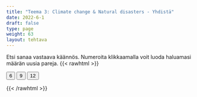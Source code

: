 ```yaml
---
title: "Teema 3: Climate change & Natural disasters - Yhdistä"
date: 2022-6-1
draft: false
type: page
weight: 63
layout: tehtava
---
```

Etsi sanaa vastaava käännös. Numeroita klikkaamalla voit luoda haluamasi määrän uusia pareja.
{{< rawhtml >}}
<link rel="stylesheet" type="text/css" href="/css/yhdistely.css"/>
<div id="nappulat">
    <button id="kuusi">
    6
    </button>
    <button id="yhdeksän">
    9
    </button>
    <button id="kakstoista">
    12
    </button>
    </div>
<div id="tehtava" class="grid grid-cols-2">
 <div><ul id="terms"> </ul></div>
 <div><ul id="defs"> </ul></div>

</div>

<script> 
 
 //Execute a JavaScript immediately after a page has been loaded
window.onload = function() {

  //Data for terms and definitions. This can be stored in a separate .js file, in a JSON file or here in the main file
   var data = {
    terms: [{
     index: 0, text: 'adaptation'
}, { index: 1, text: 'Anthropocene'
}, { index: 2, text: 'atmosphere'
}, { index: 3, text: 'biodiversity'
}, { index: 4, text: 'carbon dioxide, CO2'
}, { index: 5, text: 'carbon footprint'
}, { index: 6, text: 'carbon neutral'
}, { index: 7, text: 'carbon sink'
}, { index: 8, text: 'carbon tax'
}, { index: 9, text: 'climate change'
}, { index: 10, text: 'conservation'
}, { index: 11, text: 'corporate accountability'
}, { index: 12, text: 'eco-anxiety'
}, { index: 13, text: 'ecological restoration'
}, { index: 14, text: 'ecosystem'
}, { index: 15, text: 'emissions trading, cap and trade'
}, { index: 16, text: 'global warming'
}, { index: 17, text: 'greenhouse effect'
}, { index: 18, text: 'greenhouse gas'
}, { index: 19, text: 'green transition'
}, { index: 20, text: 'greenwash'
}, { index: 21, text: 'intergenerational equity'
}, { index: 22, text: 'methane'
}, { index: 23, text: 'mitigation'
}, { index: 24, text: 'offsetting'
}, { index: 25, text: 'solar irradiance'
}, { index: 26, text: 'sustainability'
}, { index: 27, text: 'sustainable development'
}, { index: 28, text: 'tipping point'
}, { index: 29, text: 'algal bloom'
}, { index: 30, text: 'Arctic shrinkage'
}, { index: 31, text: 'avalanche'
}, { index: 32, text: 'biodiversity loss'
}, { index: 33, text: 'blizzard'
}, { index: 34, text: 'coral bleaching'
}, { index: 35, text: 'cyclone, hurricane, typhoon'
}, { index: 36, text: 'deforestation'
}, { index: 37, text: 'desertification'
}, { index: 38, text: 'drought'
}, { index: 39, text: 'earthquake'
}, { index: 40, text: 'eutrophication'
}, { index: 41, text: 'heatwave'
}, { index: 42, text: 'flood'
}, { index: 43, text: 'landslide'
}, { index: 44, text: 'ocean acidification'
}, { index: 45, text: 'ozone depletion'
}, { index: 46, text: 'sea level rise'
}, { index: 47, text: 'volcanic eruption'
}, { index: 48, text: 'wildfire'



},

    ],

  definitions: [{
    
     index: 0, text: 'sopeutuminen'
}, { index: 1, text: 'antroposeeni, ihmisen vaikutuksen aikakausi'
}, { index: 2, text: 'ilmakehä'
}, { index: 3, text: 'luonnon monimuotoisuus'
}, { index: 4, text: 'hiilidioksidi'
}, { index: 5, text: 'hiilijalanjälki'
}, { index: 6, text: 'hiilineutraali'
}, { index: 7, text: 'hiilinielu'
}, { index: 8, text: 'hiilivero'
}, { index: 9, text: 'ilmastonmuutos'
}, { index: 10, text: 'ympäristönsuojelu'
}, { index: 11, text: 'yritysvastuu'
}, { index: 12, text: 'ilmastoahdistus'
}, { index: 13, text: 'luonnon ennallistaminen'
}, { index: 14, text: 'ekosysteemi'
}, { index: 15, text: 'päästökauppa'
}, { index: 16, text: 'ilmaston lämpeneminen'
}, { index: 17, text: 'kasvihuoneilmiö'
}, { index: 18, text: 'kasvihuonekaasu'
}, { index: 19, text: 'vihreä siirtymä'
}, { index: 20, text: 'viherpesu'
}, { index: 21, text: 'sukupolvien välinen tasa-arvo'
}, { index: 22, text: 'metaani'
}, { index: 23, text: 'lieventäminen'
}, { index: 24, text: 'kompensaatio, hyvitys'
}, { index: 25, text: 'auringon säteily'
}, { index: 26, text: 'kestävyys'
}, { index: 27, text: 'kestävä kehitys'
}, { index: 28, text: 'keikahduspiste, kriittinen piste'
}, { index: 29, text: 'leväkukinta'
}, { index: 30, text: 'arktisen alueen kutistuminen'
}, { index: 31, text: 'lumivyöry'
}, { index: 32, text: 'luontokato'
}, { index: 33, text: 'lumimyrsky'
}, { index: 34, text: 'korallien vaaleneminen'
}, { index: 35, text: 'trooppinen hirmumyrsky'
}, { index: 36, text: 'metsäkato'
}, { index: 37, text: 'aavikoituminen'
}, { index: 38, text: 'kuivuus'
}, { index: 39, text: 'maanjäristys'
}, { index: 40, text: 'rehevöityminen'
}, { index: 41, text: 'helleaalto'
}, { index: 42, text: 'tulva'
}, { index: 43, text: 'maanvyöry'
}, { index: 44, text: 'merien happamoituminen'
}, { index: 45, text: 'otsonikato'
}, { index: 46, text: 'merenpinnan nousu'
}, { index: 47, text: 'tulivuorenpurkaus'
}, { index: 48, text: 'maastopalo'



},

    ],
    //this creates matches for indexes. This is a sort of an Answer Sheet
    pairs: {
      0: 0,
      1: 1,
      2: 2,
      3: 3,
      4: 4,
      5: 5,
      6: 6,
      7: 7,
      8: 8,
      9: 9,
      10: 10,
      11: 11,
      12: 12,
      13: 13,
      14: 14,
      15: 15,
      16: 16,
      17: 17,
      18: 18,
      19: 19,
      20: 20,
      21: 21,
      22: 22,
      23: 23,
      24: 24,
      25: 25,
      26: 26,
      27: 27,
      28: 28,
      29: 29,
      30: 30,
      31: 31,
      32: 32,
      33: 33,
      34: 34,
      35: 35,
      36: 36,
      37: 37,
      38: 38,
      39: 39,
      40: 40,
      41: 41,
      42: 42,
      43: 43,
      44: 44,
      45: 45,
      46: 46,
      47: 47,
      48: 48,
    }
  };
    
for (var a=[],i=0;i<49;++i) a[i]=i;

function shufflee(array) {
  var tmp, current, top = array.length;
  if(top) while(--top) {
    current = Math.floor(Math.random() * (top + 1));
    tmp = array[current];
    array[current] = array[top];
    array[top] = tmp;
  }
  return array;
}

a = shufflee(a);
  

  var selectedTerm = null, //to make sure none is selected onload
    selectedDef = null,
    termsContainer = document.querySelector("#terms"), //list of terms
    defsContainer = document.querySelector("#defs"); //list of definitions

  //This function takes two arguments, that is one term and one def to compare if they match. It returns True or False after compairing values of the "pairs" object property.     
  function isMatch(termIndex, defIndex) {
    return data.pairs[termIndex] === defIndex;
  }

  //This function adds HTML elements and content to the specified container (UL).
  function createListHTML(list, container) {
    container.innerHTML = ""; //first, clean up any existing LI elements
    for (var i = 0; i < 49; i++) {
      container.innerHTML = container.innerHTML + "<li data-index='" + list[i]["index"] + "'>" + "<span>" + list[i]["text"] + "</span>" + "</li>";

    }
  }

function addCSS(css){
  var elem=document.createElement('style');
  if(elem.styleSheet && !elem.sheet)elem.styleSheet.cssText=css;
  else elem.appendChild(document.createTextNode(css));
  document.getElementsByTagName('head')[0].appendChild(elem); 
}

  createListHTML(data.terms, termsContainer);
  createListHTML(data.definitions, defsContainer);

  //listen for a "click" event on a list of Terms and store the clicked object in the target object
  termsContainer.addEventListener("click", function(e) {
    var target = e.target.parentNode;
    if (target.className === "score")
      return;
    var termIndex = Number(target.getAttribute("data-index"));
    //the condition is that only one LI can be selected
    if (selectedTerm !== null && selectedTerm !== termIndex) {
      termsContainer.querySelector("li[data-index='" + selectedTerm + "']").removeAttribute("data-selected");
    }

    //deletion of the decoration
    if (target.hasAttribute("data-selected")) {
      target.removeAttribute("data-selected");
      selectedTerm = null;
    }
    //selecting on click	
    else {
      target.setAttribute("data-selected", true);
      selectedTerm = termIndex;
    }

    if (selectedTerm !== null && selectedDef !== null) {
      var term = document.querySelector("#terms [data-index='" + selectedTerm + "']");
      var def = document.querySelector("#defs [data-index='" + selectedDef + "']");
      if (isMatch(selectedTerm, selectedDef)) {
				term.className = "score";
        def.className = "score";
  			numero++;
   			term.style.order = (numero);
   			def.style.order = (numero);
            }
      selectedTerm = null;
      selectedDef = null;
      term.removeAttribute("data-selected");
      def.removeAttribute("data-selected");
			    }
  })

  defsContainer.addEventListener("click", function(e) {
    var target = e.target.parentNode;
    if (target.className === "score")
      return;
    var defIndex = Number(target.getAttribute("data-index"));
    var defText = Number(target.getAttribute("data-index"))

    if (selectedDef !== null && selectedDef !== defIndex) {
      defsContainer.querySelector("li[data-index='" + selectedDef + "']").removeAttribute("data-selected");
    }

    if (target.hasAttribute("data-selected"))
      target.removeAttribute("data-selected");
    else
      target.setAttribute("data-selected", true);
    selectedDef = Number(target.getAttribute("data-index"));
    if (selectedTerm !== null && selectedDef !== null) {
      //var term = document.querySelector("#terms [data-index='"+selectedTerm+"']");
      var term = termsContainer.querySelector("[data-index='" + selectedTerm + "']");
      //var def = document.querySelector("#defs [data-index='"+selectedDef+"']");
      var def = defsContainer.querySelector("[data-index='" + selectedDef + "']");
      if (isMatch(selectedTerm, selectedDef)) {
				term.className = "score";
        def.className = "score";
  			numero++;
   			term.style.order = (numero);
   			def.style.order = (numero);
       }
      
      selectedTerm = null; //poista napautusten valinta
      selectedDef = null; //poista napautusten valinta
      term.removeAttribute("data-selected");
      def.removeAttribute("data-selected");
    }
  })

  function shuffle() {
    randomSort(data.terms)
    randomSort(data.definitions)
    createListHTML(data.terms, termsContainer)
    createListHTML(data.definitions, defsContainer)
    addCSS("div#tehtava li[data-index]{display: none;}")
    addCSS("div#tehtava li[data-index='" + a[0] + "']{display: flex;}")
		addCSS("div#tehtava li[data-index='" + a[1] + "']{display: flex;}")
    addCSS("div#tehtava li[data-index='" + a[2] + "']{display: flex;}")
    addCSS("div#tehtava li[data-index='" + a[3] + "']{display: flex;}")
    addCSS("div#tehtava li[data-index='" + a[4] + "']{display: flex;}")
    addCSS("div#tehtava li[data-index='" + a[5] + "']{display: flex;}")
  }
  
    function shuffle9() {
    randomSort(data.terms)
    randomSort(data.definitions)
    createListHTML(data.terms, termsContainer)
    createListHTML(data.definitions, defsContainer)
		addCSS("div#tehtava li[data-index]{display: none;}")
    addCSS("div#tehtava li[data-index='" + a[0] + "']{display: flex;}")
		addCSS("div#tehtava li[data-index='" + a[1] + "']{display: flex;}")
    addCSS("div#tehtava li[data-index='" + a[2] + "']{display: flex;}")
    addCSS("div#tehtava li[data-index='" + a[3] + "']{display: flex;}")
    addCSS("div#tehtava li[data-index='" + a[4] + "']{display: flex;}")
    addCSS("div#tehtava li[data-index='" + a[5] + "']{display: flex;}")
    addCSS("div#tehtava li[data-index='" + a[6] + "']{display: flex;}")
    addCSS("div#tehtava li[data-index='" + a[7] + "']{display: flex;}")
    addCSS("div#tehtava li[data-index='" + a[8] + "']{display: flex;}")
  }
  
      function shuffle12() {
    randomSort(data.terms)
    randomSort(data.definitions)
    createListHTML(data.terms, termsContainer)
    createListHTML(data.definitions, defsContainer)
addCSS("div#tehtava li[data-index]{display: none;}")
    addCSS("div#tehtava li[data-index='" + a[0] + "']{display: flex;}")
		addCSS("div#tehtava li[data-index='" + a[1] + "']{display: flex;}")
    addCSS("div#tehtava li[data-index='" + a[2] + "']{display: flex;}")
    addCSS("div#tehtava li[data-index='" + a[3] + "']{display: flex;}")
    addCSS("div#tehtava li[data-index='" + a[4] + "']{display: flex;}")
    addCSS("div#tehtava li[data-index='" + a[5] + "']{display: flex;}")
    addCSS("div#tehtava li[data-index='" + a[6] + "']{display: flex;}")
    addCSS("div#tehtava li[data-index='" + a[7] + "']{display: flex;}")
    addCSS("div#tehtava li[data-index='" + a[8] + "']{display: flex;}")
    addCSS("div#tehtava li[data-index='" + a[9] + "']{display: flex;}")
		addCSS("div#tehtava li[data-index='" + a[10] + "']{display: flex;}")
    addCSS("div#tehtava li[data-index='" + a[11] + "']{display: flex;}")
    addCSS("div#tehtava li[data-index='" + a[12] + "']{display: flex;}")
  }
  
  
  function randomSort(array) {
    var currentIndex = array.length,
      temporaryValue, randomIndex;

    // While there remain elements to shuffle...

    while (currentIndex !== 0) {

      // Pick a remaining element...
      randomIndex = Math.floor(Math.random() * currentIndex);
      currentIndex -= 1;

      // And swap it with the current element. SWAP
      temporaryValue = array[currentIndex];
      array[currentIndex] = array[randomIndex];
      array[randomIndex] = temporaryValue;
    }

    return array;
  }

  shuffle(); 
  
  document.getElementById("kuusi").addEventListener("click", function() {
        shuffle();
        a = shufflee(a);
      }   
       )
  document.getElementById("yhdeksän").addEventListener("click", function() {
        shuffle9();
        a = shufflee(a);
      }   
       )
  document.getElementById("kakstoista").addEventListener("click", function() {
        shuffle12();
        a = shufflee(a);
      }   
       )
       
  }

var numero = 0;

</script>
{{< /rawhtml >}}